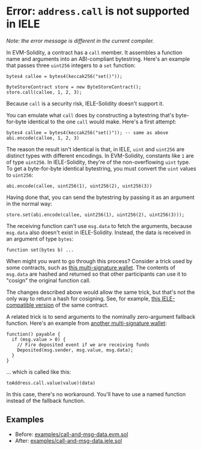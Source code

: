 # Error: `address.call` is not supported in IELE

*Note: the error message is different in the current compiler.*

In EVM-Solidity, a contract has a `call` member. It assembles a 
function name and arguments into an ABI-compliant bytestring. Here's
an example that passes three `uint256` integers to a `set`
function:

    bytes4 callee = bytes4(keccak256("set()"));
    
    ByteStoreContract store = new ByteStoreContract();
    store.call(callee, 1, 2, 3);

Because `call` is a security risk, IELE-Solidity doesn't support
it. 

You can emulate what `call` does by constructing a bytestring that's
byte-for-byte identical to the one `call` would make. Here's a first
attempt:

    bytes4 callee = bytes4(keccak256("set()")); -- same as above
    abi.encode(callee, 1, 2, 3)

The reason the result isn't identical is that, in IELE, `uint` and `uint256`
are distinct types with different encodings. In EVM-Solidity,
constants like `1` are of type `uint256`. In IELE-Solidity, they're of
the non-overflowing `uint` type. To get a byte-for-byte identical
bytestring, you must convert the `uint` values to `uint256`:

    abi.encode(callee, uint256(1), uint256(2), uint256(3))

Having done that, you can send the bytestring by passing it as an
argument in the normal way:

    store.set(abi.encode(callee, uint256(1), uint256(2), uint256(3)));

The receiving function can't use `msg.data` to fetch the arguments,
because `msg.data` also doesn't exist in IELE-Solidity. Instead, the
data is received in an argument of type `bytes`:

    function set(bytes b) ...
    
When might you want to go through this process? Consider a trick used
by some contracts, such as
[this multi-signature wallet](https://github.com/ethereum/solidity/blob/v0.4.24/test/contracts/Wallet.cpp#L401).
The contents of `msg.data` are hashed and returned so that other
participants can use it to "cosign" the original function call.

The changes described above would allow the same trick, but that's not
the only way to return a hash for cosigning. See, for example,
[this IELE-compatible version](https://github.com/runtimeverification/solidity/blob/sol2iele/test/contracts/Wallet.cpp#L391)
of the same contract.

A related trick is to send arguments to the nominally
zero-argument fallback function. Here's an example from [another multi-signature wallet](https://github.com/BitGo/eth-multisig-v2/blob/ERC20/contracts/WalletSimple.sol#L66):

    function() payable {
      if (msg.value > 0) {
        // Fire deposited event if we are receiving funds
        Deposited(msg.sender, msg.value, msg.data);
      }
    }
    
... which is called like this:

    toAddress.call.value(value)(data)
    
In this case, there's no workaround. You'll have to use a named
function instead of the fallback function.


## Examples

* Before: [examples/call-and-msg-data.evm.sol](examples/call-and-msg-data.evm.sol)
* After: [examples/call-and-msg-data.iele.sol](examples/call-and-msg-data.iele.sol)


